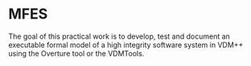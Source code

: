 # MFES

The goal of this practical work is to develop, test and document an executable formal model of a high integrity software
system in VDM++ using the Overture tool or the VDMTools.
